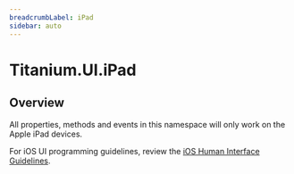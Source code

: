 ```yaml
---
breadcrumbLabel: iPad
sidebar: auto
---
```


# Titanium.UI.iPad

<ProxySummary/>

## Overview

All properties, methods and events in this namespace will only work on the Apple iPad devices. 

For iOS UI programming guidelines, review the
[iOS Human Interface Guidelines](https://developer.apple.com/ios/human-interface-guidelines/overview/themes/).

<ApiDocs/>
